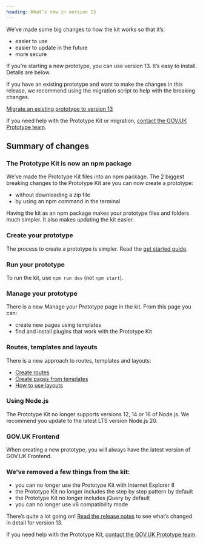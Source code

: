 ```yaml
---
heading: What’s new in version 13
---
```


We’ve made some big changes to how the kit works so that it’s:
- easier to use
- easier to update in the future
- more secure

If you’re starting a new prototype, you can use version 13. It’s easy to install. Details are below.

If you have an existing prototype and want to make the changes in this release, we recommend using the migration script to help with the breaking changes.

[Migrate an existing prototype to version 13](./migrate-an-existing-prototype)

If you need help with the Prototype Kit or migration, [contact the GOV.UK Prototype team](./support).

## Summary of changes

### The Prototype Kit is now an npm package

We’ve made the Prototype Kit files into an npm package. The 2 biggest breaking changes to the Prototype Kit are you can now create a prototype:
- without downloading a zip file
- by using an npm command in the terminal

Having the kit as an npm package makes your prototype files and folders much simpler. It also makes updating the kit easier.

### Create your prototype

The process to create a prototype is simpler. Read the [get started guide](./create-new-prototype).

### Run your prototype

To run the kit, use `npm run dev` (not `npm start`).

### Manage your prototype

There is a new Manage your Prototype page in the kit. From this page you can:
- create new pages using templates
- find and install plugins that work with the Prototype Kit

### Routes, templates and layouts

There is a new approach to routes, templates and layouts:

- [Create routes](./create-routes)
- [Create pages from templates](./create-pages-from-templates)
- [How to use layouts](./how-to-use-layouts)

### Using Node.js

The Prototype Kit no longer supports versions 12, 14 or 16 of Node.js. We recommend you update to the latest LTS version Node.js 20.

### GOV.UK Frontend
When creating a new prototype, you will always have the latest version of GOV.UK Frontend.

### We’ve removed a few things from the kit:

- you can no longer use the Prototype Kit with Internet Explorer 8
- the Prototype Kit no longer includes the step by step pattern by default
- the Prototype Kit no longer includes jQuery by default
- you can no longer use v6 compatibility mode

There’s quite a lot going on! [Read the release notes](https://github.com/alphagov/govuk-prototype-kit/releases/tag/v13.0.0) to see what’s changed in detail for version 13.

If you need help with the Prototype Kit, [contact the GOV.UK Prototype team](./support).
